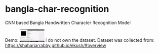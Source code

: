# bangla-char-recognition
CNN based Bangla Handwritten Character Recognition Model

Demo:
<img src="https://github.com/kabiiir23/bangla-char-recognition/blob/master/ezgif-7-922a59059aea.gif" width="80" height="40" />
I do not own the dataset. 
Dataset was collected from: https://shahariarrabby.github.io/ekush/#overview
